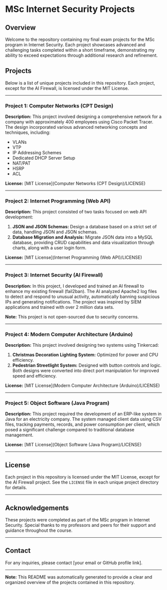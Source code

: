 # MSc Internet Security Projects

## Overview
Welcome to the repository containing my final exam projects for the MSc program in Internet Security. Each project showcases advanced and challenging tasks completed within a short timeframe, demonstrating my ability to exceed expectations through additional research and refinement.

## Projects
Below is a list of unique projects included in this repository. Each project, except for the AI Firewall, is licensed under the MIT License.

---

### Project 1: Computer Networks (CPT Design)
**Description:**
This project involved designing a comprehensive network for a company with approximately 400 employees using Cisco Packet Tracer. The design incorporated various advanced networking concepts and techniques, including:
- VLANs
- VTP
- IP Addressing Schemes
- Dedicated DHCP Server Setup
- NAT/PAT
- HSRP
- ACL

**License:** [MIT License](Computer Networks (CPT Design)/LICENSE)

---

### Project 2: Internet Programming (Web API)
**Description:**
This project consisted of two tasks focused on web API development:
1. **JSON and JSON Schemas:** Design a database based on a strict set of data, handling JSON and JSON schemas.
2. **Database Migration and Analysis:** Migrate JSON data into a MySQL database, providing CRUD capabilities and data visualization through charts, along with a user login form.

**License:** [MIT License](Internet Programming (Web API)/LICENSE)

---

### Project 3: Internet Security (AI Firewall)
**Description:**
In this project, I developed and trained an AI firewall to enhance my existing firewall (fail2ban). The AI analyzed Apache2 log files to detect and respond to unusual activity, automatically banning suspicious IPs and generating notifications. The project was inspired by SIEM applications and trained with over 2 million data sets.

**Note:** This project is not open-sourced due to security concerns.

---

### Project 4: Modern Computer Architecture (Arduino)
**Description:**
This project involved designing two systems using Tinkercad:
1. **Christmas Decoration Lighting System:** Optimized for power and CPU efficiency.
2. **Pedestrian Streetlight System:** Designed with button controls and logic. Both designs were converted into direct port manipulation for improved speed and efficiency.

**License:** [MIT License](Modern Computer Architecture (Arduino)/LICENSE)

---

### Project 5: Object Software (Java Program)
**Description:**
This project required the development of an ERP-like system in Java for an electricity company. The system managed client data using CSV files, tracking payments, records, and power consumption per client, which posed a significant challenge compared to traditional database management.

**License:** [MIT License](Object Software (Java Program)/LICENSE)

---

## License
Each project in this repository is licensed under the MIT License, except for the AI Firewall project. See the `LICENSE` file in each unique project directory for details.

---

## Acknowledgements
These projects were completed as part of the MSc program in Internet Security. Special thanks to my professors and peers for their support and guidance throughout the course.

---

## Contact
For any inquiries, please contact [your email or GitHub profile link].

---

**Note:** This README was automatically generated to provide a clear and organized overview of the projects contained in this repository.
